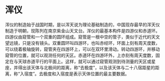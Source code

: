 # 浑仪

浑仪的制造始于战国时期，是以浑天说为理论基础制造的，中国现存最早的浑天仪制造于明朝，现陈列在南京紫金山天文台。浑仪的最基本构件是四游仪和赤道环。四游仪由窥管和一个双重的圆环组成。窥管是一根中空的管子，类似于近代的天文望远镜，只是没有镜头。双重圆环叫四游环，也叫赤经环，环面上刻有周天度数，可以绕着极轴旋转，窥管夹在四游环上，可以在双环里滑动。转动四游环，并移动窥管的位置，就可以观测任何的天区。赤道环在四游环外，上亦刻有周天度数，固定在与天球赤道平行的平面上。这样，就可以通过窥管观测到待测量的天区或星座，并得出该天体与北极间的距离，称“去极度”，以及该天体与二十八宿距星的距离，称“入宿度”。去极度和入宿度是表示天体位置的最主要数据。